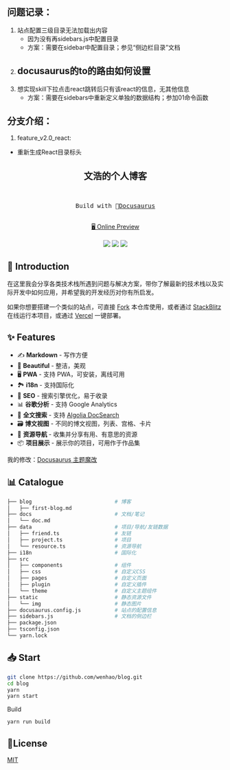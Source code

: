 ## 问题记录：
1. 站点配置三级目录无法加载出内容
    - 因为没有再sidebars.js中配置目录
    - 方案：需要在sidebar中配置目录；参见“侧边栏目录”文档
2. docusaurus的to的路由如何设置
    - 
3. 想实现skill下拉点击react跳转后只有该react的信息，无其他信息
    - 方案：需要在sidebars中重新定义单独的数据结构；参加01命令函数


## 分支介绍：
1. feature_v2.0_react:
- 重新生成React目录标头





<h2 align="center">
文浩的个人博客
</h2><br>

<pre align="center">
 Build with 🦖<a href="https://docusaurus.io/">Docusaurus</a> 
</pre>

<p align="center">
<br>
<a href="https://wenhao.cn">🖥 Online Preview</a>
<br><br> 
<a href="https://vercel.com/new/clone?repository-url=https://github.com/wenhao/blog/tree/main&project-name=blog&repo-name=blog" rel="nofollow"><img src="https://vercel.com/button"></a>
<a href="https://app.netlify.com/start/deploy?repository=https://github.com/wenhao/blog" rel="nofollow"><img src="https://www.netlify.com/img/deploy/button.svg"></a>
<a href="https://stackblitz.com/github/wenhao/blog" rel="nofollow"><img src="https://developer.stackblitz.com/img/open_in_stackblitz.svg"></a>
</p>

## 👋 Introduction

在这里我会分享各类技术栈所遇到问题与解决方案，带你了解最新的技术栈以及实际开发中如何应用，并希望我的开发经历对你有所启发。

如果你想要搭建一个类似的站点，可直接 [Fork](https://github.com/wenhao/blog/fork) 本仓库使用，或者通过 [StackBlitz](https://stackblitz.com/github/wenhao/blog) 在线运行本项目，或通过 [Vercel](https://vercel.com/new/clone?repository-url=https://github.com/wenhao/blog/tree/main&project-name=blog&repo-name=blog) 一键部署。

## ✨ Features

- ✍️ **Markdown** - 写作方便
- 🎨 **Beautiful** - 整洁，美观
- 🖥️ **PWA** - 支持 PWA，可安装，离线可用
- 🏞️ **i18n** - 支持国际化
- 💯 **SEO** - 搜索引擎优化，易于收录
- 📊 **谷歌分析** - 支持 Google Analytics
- 🔎 **全文搜索** - 支持 [Algolia DocSearch](https://github.com/algolia/docsearch)
- 🗃️ **博文视图** - 不同的博文视图，列表、宫格、卡片
- 🌈 **资源导航** - 收集并分享有用、有意思的资源
- 📦 **项目展示** - 展示你的项目，可用作于作品集

我的修改：[Docusaurus 主题魔改](https://wenhao.cn/docs/docusaurus-guides)

## 📊 Catalogue

```bash
├── blog                           # 博客
│   ├── first-blog.md
├── docs                           # 文档/笔记
│   └── doc.md
├── data                           # 项目/导航/友链数据
│   ├── friend.ts                  # 友链
│   ├── project.ts                 # 项目
│   └── resource.ts                # 资源导航
├── i18n                           # 国际化
├── src
│   ├── components                 # 组件
│   ├── css                        # 自定义CSS
│   ├── pages                      # 自定义页面
│   ├── plugin                     # 自定义插件
│   └── theme                      # 自定义主题组件
├── static                         # 静态资源文件
│   └── img                        # 静态图片
├── docusaurus.config.js           # 站点的配置信息
├── sidebars.js                    # 文档的侧边栏
├── package.json
├── tsconfig.json
└── yarn.lock
```

## 📥 Start

```sh
git clone https://github.com/wenhao/blog.git
cd blog
yarn
yarn start
```

Build

```sh
yarn run build
```

## 📝License

[MIT](./LICENSE)
